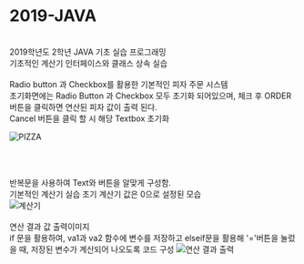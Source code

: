 # 2019-JAVA

</br>
2019학년도 2학년 JAVA 기초 실습 프로그래밍</br>
기초적인 계산기 인터페이스와 클래스 상속 실습<br>
<br> Radio button 과 Checkbox를 활용한 기본적인 피자 주문 시스템 </br>
초기화면에는 Radio Button 과 Checkbox 모두 초기화 되어있으며, 체크 후 ORDER 버튼을 클릭하면 연산된 피자 값이 출력 된다. <br>
Cancel 버튼을 클릭 할 시 해당 Textbox 초기화
</br>

![PIZZA](https://user-images.githubusercontent.com/90503450/133102385-2ca75749-b9cb-4bf5-ab44-a408a602594f.png)

</br></br>

반복문을 사용하여 Text와 버튼을 알맞게 구성함. <br>
기본적인 계산기 실습 초기 계산기 값은 0으로 설정된 모습
<br>
![계산기](https://user-images.githubusercontent.com/90503450/133103112-e2a96963-c9b8-4b97-8c24-830d8c569251.png)
<br><br>
연산 결과 값 출력이미지 <br>
if 문을 활용하여, va1과 va2 함수에 변수를 저장하고 elseif문을 활용해 '='버튼을 눌렀을 때, 저장된 변수가 계산되어 나오도록 코드 구성
![연산 결과 출력](https://user-images.githubusercontent.com/90503450/133103141-8a194b8c-a96d-4123-bf68-4d1f54ca3eba.png)



